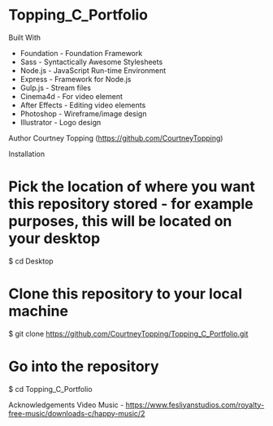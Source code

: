 # Topping_C_Portfolio

Built With
- Foundation - Foundation Framework
- Sass - Syntactically Awesome Stylesheets
- Node.js - JavaScript Run-time Environment
- Express - Framework for Node.js
- Gulp.js - Stream files
- Cinema4d - For video element
- After Effects - Editing video elements
- Photoshop - Wireframe/image design
- Illustrator - Logo design

Author
Courtney Topping (https://github.com/CourtneyTopping)

Installation
# Pick the location of where you want this repository stored - for example purposes, this will be located on your desktop

$ cd Desktop

# Clone this repository to your local machine

$ git clone https://github.com/CourtneyTopping/Topping_C_Portfolio.git

# Go into the repository

$ cd Topping_C_Portfolio

Acknowledgements
Video Music - https://www.fesliyanstudios.com/royalty-free-music/downloads-c/happy-music/2